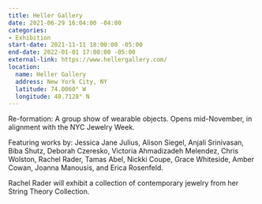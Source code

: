 ```yaml
---
title: Heller Gallery
date: 2021-06-29 16:04:00 -04:00
categories:
- Exhibition
start-date: 2021-11-11 18:00:00 -05:00
end-date: 2022-01-01 17:00:00 -05:00
external-link: https://www.hellergallery.com/
location:
  name: Heller Gallery
  address: New York City, NY
  latitude: 74.0060° W
  longitude: 40.7128° N
---
```


Re-formation: A group show of wearable objects. 
Opens mid-November, in alignment with the NYC Jewelry Week. 

Featuring works by: Jessica Jane Julius, Alison Siegel, Anjali Srinivasan, Biba Shutz, Deborah Czeresko, Victoria Ahmadizadeh Melendez, Chris Wolston, Rachel Rader, Tamas Abel, Nickki Coupe, Grace Whiteside, Amber Cowan, Joanna Manousis, and Erica Rosenfeld. 

Rachel Rader will exhibit a collection of contemporary jewelry from her String Theory Collection. 

